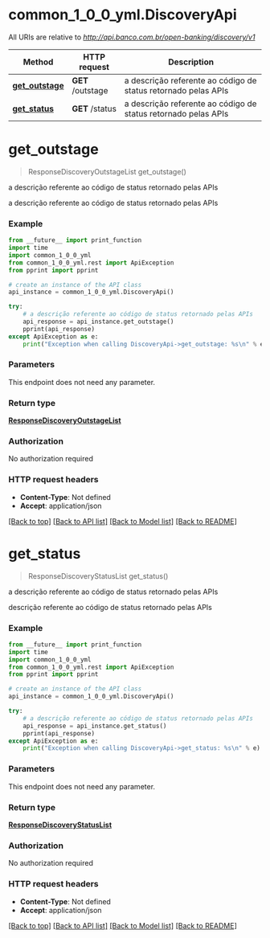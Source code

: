 # common_1_0_0_yml.DiscoveryApi

All URIs are relative to *http://api.banco.com.br/open-banking/discovery/v1*

Method | HTTP request | Description
------------- | ------------- | -------------
[**get_outstage**](DiscoveryApi.md#get_outstage) | **GET** /outstage | a descrição referente ao código de status retornado pelas APIs
[**get_status**](DiscoveryApi.md#get_status) | **GET** /status | a descrição referente ao código de status retornado pelas APIs

# **get_outstage**
> ResponseDiscoveryOutstageList get_outstage()

a descrição referente ao código de status retornado pelas APIs

a descrição referente ao código de status retornado pelas APIs

### Example
```python
from __future__ import print_function
import time
import common_1_0_0_yml
from common_1_0_0_yml.rest import ApiException
from pprint import pprint

# create an instance of the API class
api_instance = common_1_0_0_yml.DiscoveryApi()

try:
    # a descrição referente ao código de status retornado pelas APIs
    api_response = api_instance.get_outstage()
    pprint(api_response)
except ApiException as e:
    print("Exception when calling DiscoveryApi->get_outstage: %s\n" % e)
```

### Parameters
This endpoint does not need any parameter.

### Return type

[**ResponseDiscoveryOutstageList**](ResponseDiscoveryOutstageList.md)

### Authorization

No authorization required

### HTTP request headers

 - **Content-Type**: Not defined
 - **Accept**: application/json

[[Back to top]](#) [[Back to API list]](../README.md#documentation-for-api-endpoints) [[Back to Model list]](../README.md#documentation-for-models) [[Back to README]](../README.md)

# **get_status**
> ResponseDiscoveryStatusList get_status()

a descrição referente ao código de status retornado pelas APIs

 descrição referente ao código de status retornado pelas APIs

### Example
```python
from __future__ import print_function
import time
import common_1_0_0_yml
from common_1_0_0_yml.rest import ApiException
from pprint import pprint

# create an instance of the API class
api_instance = common_1_0_0_yml.DiscoveryApi()

try:
    # a descrição referente ao código de status retornado pelas APIs
    api_response = api_instance.get_status()
    pprint(api_response)
except ApiException as e:
    print("Exception when calling DiscoveryApi->get_status: %s\n" % e)
```

### Parameters
This endpoint does not need any parameter.

### Return type

[**ResponseDiscoveryStatusList**](ResponseDiscoveryStatusList.md)

### Authorization

No authorization required

### HTTP request headers

 - **Content-Type**: Not defined
 - **Accept**: application/json

[[Back to top]](#) [[Back to API list]](../README.md#documentation-for-api-endpoints) [[Back to Model list]](../README.md#documentation-for-models) [[Back to README]](../README.md)

